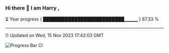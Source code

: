 ### Hi there 👋 I am Harry , 

⏳ Year progress { ██████████████████████████▁▁▁▁ } 87.33 %

---

⏰ Updated on Wed, 15 Nov 2023 17:42:03 GMT

![Progress Bar CI](https://github.com/duykhang68/duykhang68/workflows/Progress%20Bar%20CI/badge.svg)
